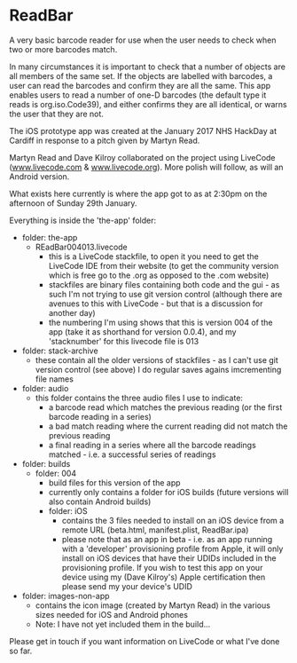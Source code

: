 # ReadBar
A very basic barcode reader for use when the user needs to check when two or more barcodes match.

In many circumstances it is important to check that a number of objects are all members of the same set. If the objects are labelled with barcodes, a user can read the barcodes and confirm they are all the same. This app enables users to read a number of one-D barcodes (the default type it reads is org.iso.Code39), and either confirms they are all identical, or warns the user that they are not.

The iOS prototype app was created at the January 2017 NHS HackDay at Cardiff in response to a pitch given by Martyn Read.

Martyn Read and Dave Kilroy collaborated on the project using LiveCode (www.livecode.com & www.livecode.org). More polish will follow, as will an Android version.

What exists here currently is where the app got to as at 2:30pm on the afternoon of Sunday 29th January.

Everything is inside the 'the-app' folder:

- folder: the-app
    -   REadBar004013.livecode
        -   this is a LiveCode stackfile, to open it you need to get the LiveCode IDE from their website (to get the community version which is free go to the .org as opposed to the .com website)
        -   stackfiles are binary files containing both code and the gui - as such I'm not trying to use git version control (although there are avenues to this with LiveCode - but that is a discussion for another day)
        -   the numbering I'm using shows that this is version 004 of the app (take it as shorthand for version 0.0.4), and my 'stacknumber' for this livecode file is 013
- folder: stack-archive
    -   these contain all the older versions of stackfiles - as I can't use git version control (see above) I do regular saves agains imcrementing file names
- folder: audio
    -   this folder contains the three audio files I use to indicate:
        -   a barcode read which matches the previous reading (or the first barcode reading in a series)
        -   a bad match reading where the current reading did not match the previous reading
        -   a final reading in a series where all the barcode readings matched - i.e. a successful series of readings
- folder: builds
    -   folder: 004
        -   build files for this version of the app
        -   currently only contains a folder for iOS builds (future versions will also contain Android builds)
        -   folder: iOS
            -   contains the 3 files needed to install on an iOS device from a remote URL (beta.html, manifest.plist, ReadBar.ipa)
            -   please note that as an app in beta - i.e. as an app running with a 'developer' provisioning profile from Apple, it will only install on iOS devices that have their UDIDs included in the provisioning profile. If you wish to test this app on your device using my (Dave Kilroy's) Apple certification then please send my your device's UDID
- folder: images-non-app
    -   contains the icon image (created by Martyn Read) in the various sizes needed for iOS and Android phones
    -   Note: I have not yet included them in the build...

Please get in touch if you want information on LiveCode or what I've done so far.
